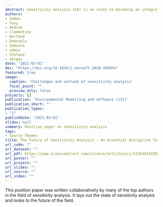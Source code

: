 ```yaml
---
abstract: Sensitivity analysis (SA) is en route to becoming an integral part of mathematical modeling. The tremendous potential benefits of SA are, however, yet to be fully realized, both for advancing mechanistic and data-driven modeling of human and natural systems, and in support of decision making. In this perspective paper, a multidisciplinary group of researchers and practitioners revisit the current status of SA, and outline research challenges in regard to both theoretical frameworks and their applications to solve real-world problems. Six areas are discussed that warrant further attention, including (1) structuring and standardizing SA as a discipline, (2) realizing the untapped potential of SA for systems modeling, (3) addressing the computational burden of SA, (4) progressing SA in the context of machine learning, (5) clarifying the relationship and role of SA to uncertainty quantification, and (6) evolving the use of SA in support of decision making. An outlook for the future of SA is provided that underlines how SA must underpin a wide variety of activities to better serve science and society.
authors:
- Saman
- Tony
- Andrea
- Clementine
- Bertand
- Emanuele
- Samuele
- admin
- Stefano
- Sergei
date: "2021-03-01"
doi: "https://doi.org/10.1016/j.envsoft.2020.104954"
featured: true
image:
  caption: 'Challenges and outlook of sensitivity analysis'
  focal_point: ""
  preview_only: false
projects: []
publication: 'Environmental Modelling and Software (137)'
publication_short: ""
publication_types:
- "2"
publishDate: "2021-03-01"
slides: null
summary: Position paper on sensitivity analysis
tags:
- Source Themes
title: The Future of Sensitivity Analysis - An essential discipline for systems modeling and policy support
url_code: ""
url_dataset: ""
url_pdf: https://www.sciencedirect.com/science/article/pii/S1364815220310112/pdfft?md5=f58237a5f9cf39601228c0c6c90b06bb&pid=1-s2.0-S1364815220310112-main.pdf
url_poster: ""
url_project: ""
url_slides: ""
url_source: ""
url_video: ""
---
```


This position paper was written collaboratively by many of the top authors in the field of sensitivity analysis. It lays out the state of sensitivity analysis and looks to the future of the field.
